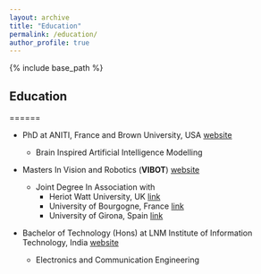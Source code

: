 ```yaml
---
layout: archive
title: "Education"
permalink: /education/
author_profile: true
---
```


{% include base_path %}

## Education
======

* PhD at ANITI, France and Brown University, USA  [website](https://serre-lab.clps.brown.edu/person/mohit-vaishnav/)
  * Brain Inspired Artificial Intelligence Modelling

* Masters In Vision and Robotics (__VIBOT__) [website](https://www.vibot.org/joint-msc-in-vision--robotics.html)
  * Joint Degree In Association with 
    * Heriot Watt University, UK [link](https://www.hw.ac.uk/)
    * University of Bourgogne, France [link](http://en.u-bourgogne.fr/)
    * University of Girona, Spain [link](http://www.udg.edu/en/)
  
* Bachelor of Technology (Hons) at LNM Institute of Information Technology, India  [website](https://www.lnmiit.ac.in/)
  * Electronics and Communication Engineering
  
